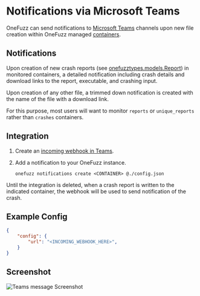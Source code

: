 # Notifications via Microsoft Teams

OneFuzz can send notifications to [Microsoft Teams](https://docs.microsoft.com/en-us/microsoftteams/) channels upon new file creation within OneFuzz managed [containers](../containers.md).

## Notifications

Upon creation of new crash reports (see [onefuzztypes.models.Report](../../src/pytypes/onefuzztypes/models.py))
in monitored containers, a detailed notification including crash details and download
links to the report, executable, and crashing input.

Upon creation of any other file, a trimmed down notification is created with the name
of the file with a download link.

For this purpose, most users will want to monitor `reports` or `unique_reports` rather than `crashes` containers.

## Integration

1. Create an [incoming webhook in Teams](https://docs.microsoft.com/en-us/microsoftteams/platform/webhooks-and-connectors/how-to/connectors-using#setting-up-a-custom-incoming-webhook).
1. Add a notification to your OneFuzz instance.

    ```
    onefuzz notifications create <CONTAINER> @./config.json
    ```

Until the integration is deleted, when a crash report is written to the indicated container, the webhook will be used to send notification of the crash.

## Example Config

```json
{
    "config": {
        "url": "<INCOMING_WEBHOOK_HERE>",
    }
}
```

## Screenshot

![Teams message Screenshot](teams-message.png)